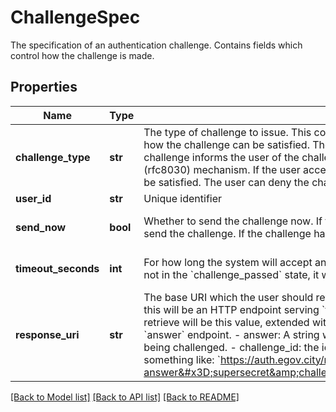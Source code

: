 # ChallengeSpec

The specification of an authentication challenge. Contains fields which control how the challenge is made. 
## Properties
Name | Type | Description | Notes
------------ | ------------- | ------------- | -------------
**challenge_type** | **str** | The type of challenge to issue. This controls how the user is informed of the challenge, as well as how the challenge can be satisfied. The follow types are supported:   - web_push: a &#x60;web_push&#x60; challenge informs the user of the challenge on every device they have     registered via the web push (rfc8030) mechanism. If the user accepts via the link provided in     the web push, the challenge will be satisfied. The user can deny the challenge via this     mechanism as well.  | 
**user_id** | **str** | Unique identifier | [readonly] 
**send_now** | **bool** | Whether to send the challenge now. If the challenge hasn&#39;t yet been set, setting this to true will send the challenge. If the challenge has been sent, changing this has no effect.  | [optional] [default to False]
**timeout_seconds** | **int** | For how long the system will accept answers for the challenge. After this time, if the challenge is not in the &#x60;challenge_passed&#x60; state, it will transition into the &#x60;timed_out&#x60; state.  | [optional] [default to 600]
**response_uri** | **str** | The base URI which the user should retrieve in order to answer the challenge. It is expected that this will be an HTTP endpoint serving &#x60;text/html&#x60; content. The final URI that the user should retrieve will be this value, extended with three form parameters that may be used to invoke the &#x60;answer&#x60; endpoint.   - answer: A string which is the answer code.   - challenge_uid: the id of the user being challenged.   - challenge_id: the id of the challenge. In the example, this would turn into something like: &#x60;https://auth.egov.city/mfa-answer?answer&#x3D;supersecret&amp;challenge_uid&#x3D;1234&amp;challenge_id&#x3D;5678&#x60;  | [optional] 

[[Back to Model list]](../README.md#documentation-for-models) [[Back to API list]](../README.md#documentation-for-api-endpoints) [[Back to README]](../README.md)


